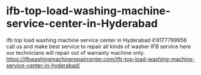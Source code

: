 # ifb-top-load-washing-machine-service-center-in-Hyderabad
ifb top load washing machine service center in Hyderabad ✆9177799956 call us and make best service to repair all kinds of washer IFB service here our technicians will repair out of warranty machine only. https://ifbwashingmachinerepaircenter.com/ifb-top-load-washing-machine-service-center-in-hyderabad/

